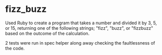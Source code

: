 # fizz_buzz

Used Ruby to create a program that takes a number and divided it by 3, 5, or 15, returning one of the following strings; "fizz", "buzz", or "fizzbuzz" based on the outcome of the calculation.

2 tests were run in spec helper along away checking the faultlessness of the code.
